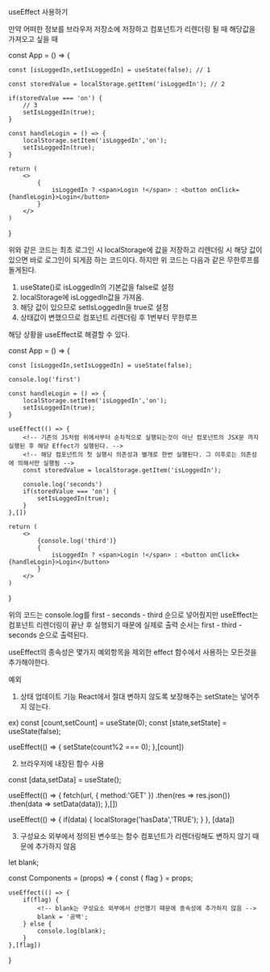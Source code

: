 useEffect 사용하기

만약 어떠한 정보를 브라우저 저장소에 저장하고 컴포넌트가 리렌더링 될 때 해당값을 가져오고 싶을 때

const App = () => {

    const [isLoggedIn,setIsLoggedIn] = useState(false); // 1
    
    const storedValue = localStorage.getItem('isLoggedIn'); // 2

    if(storedValue === 'on') { 
        // 3
        setIsLoggedIn(true);
    }

    const handleLogin = () => {
        localStorage.setItem('isLoggedIn','on');
        setIsLoggedIn(true);
    }

    return (
        <>
            {
                isLoggedIn ? <span>Login !</span> : <button onClick={handleLogin}>Login</button>
            }
        </>
    )
}

위와 같은 코드는 최초 로그인 시 localStorage에 값을 저장하고 리렌더링 시 해당 값이 있으면
바로 로그인이 되게끔 하는 코드이다.
하지만 위 코드는 다음과 같은 무한루프를 돌게된다.

1. useState()로 isLoggedIn의 기본값을 false로 설정
2. localStorage에 isLoggedIn값을 가져옴.
3. 해당 값이 있으므로 setIsLoggedIn을 true로 설정
4. 상태값이 변했으므로 컴포넌트 리렌더링 후 1번부터 무한루프

해당 상황을 useEffect로 해결할 수 있다.

const App = () => {

    const [isLoggedIn,setIsLoggedIn] = useState(false); 

    console.log('first')

    const handleLogin = () => {
        localStorage.setItem('isLoggedIn','on');
        setIsLoggedIn(true);
    }

    useEffect(() => {
        <!-- 기존의 JS처럼 위에서부터 순차적으로 실행되는것이 아닌 컴포넌트의 JSX문 까지 실행된 후 해당 Effect가 실행된다. -->
        <!-- 해당 컴포넌트의 첫 실행시 의존성과 별개로 한번 실행된다. 그 이후로는 의존성에 의해서만 실행됨 -->
        const storedValue = localStorage.getItem('isLoggedIn'); 

        console.log('seconds')
        if(storedValue === 'on') { 
            setIsLoggedIn(true);
        }
    },[])

    return (
        <>
            {console.log('third')}
            {
                isLoggedIn ? <span>Login !</span> : <button onClick={handleLogin}>Login</button>
            }
        </>
    )
}

위의 코드는 console.log를 first - seconds - third 순으로 넣어줬지만
useEffect는 컴포넌트 리렌더링이 끝난 후 실행되기 때문에 실제로 출력 순서는 first - third - seconds 순으로 출력된다.  

useEffect의 종속성은 몇가지 예외항목을 제외한 effect 함수에서 사용하는 모든것을 추가해야한다.

예외
1. 상태 업데이트 기능 
React에서 절대 변하지 않도록 보장해주는 setState는 넣어주지 않는다.

ex)
const [count,setCount] = useState(0);
const [state,setState] = useState(false);

useEffect(() => {
    setState(count%2 === 0);
},[count])

2. 브라우저에 내장된 함수 사용

const [data,setData] = useState();

useEffect(() => {
    <!-- fetch는 브라우저에 내장된 함수이기 때문에 종속성에 추가하지 않음 -->
    fetch(url, { method:'GET' })
        .then(res => res.json())
        .then(data => setData(data));
},[])

useEffect(() => {
    if(data) {
        <!-- localStorage는 브라우저에 내장된 함수이기 때문에 종속성에 추가하지 않음 -->
        localStorage('hasData','TRUE');
    }
}, [data])

3. 구성요소 외부에서 정의된 변수또는 함수
컴포넌트가 리렌더링해도 변하지 않기 때문에 추가하지 않음

let blank;

const Components = (props) => {
    const { flag } = props;

    useEffect(() => {
        if(flag) {
            <!-- blank는 구성요소 외부에서 선언했기 때문에 종속성에 추가하지 않음 -->
            blank = '공백';
        } else {
            console.log(blank);
        }
    },[flag])
}